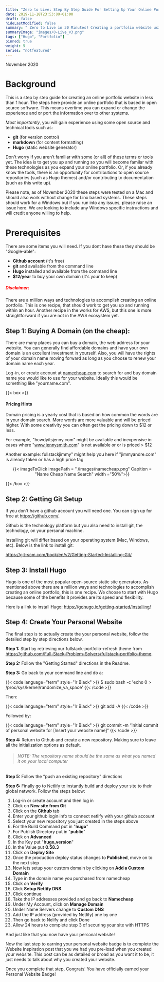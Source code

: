 ```yaml
---
title: "Zero to Live: Step By Step Guide For Setting Up Your Online Portfolio"
date: 2019-11-18T23:53:00+01:00
draft: false
hideLastModified: false
summary: " Zero to Live in 30 Minutes! Creating a portfolio website using your own domain and Hugo."
summaryImage: "images/0-Live_v3.png"
tags: ["Hugo", "Portfolio"]
pinned: true
weight: 5
series: "notfeatured"
---
```


November 2020

# Background

This is a step by step guide for creating an online portfolio website in less than 1 hour. The steps here provide an online portfolio that is based in open source software.  This means overtime you can expand or change the experience and or port the information over to other systems. 

*Most importantly*, you will gain experience using some open source and technical tools such as:

- **git**  (for version control)
- **markdown** (for content formatting)
- **Hugo**  (static website generator)

Don't worry if you aren't familiar with some (or all) of these terms or tools yet. The idea is to get you up and running so you will become familar with these technologies as you expand your online portfolio. Or, if you already know the tools, there is an opportunity for contributions to open source repositories (such as Hugo themes) and/or contributing to documentation (such as this write up).

 
Please note, as of November 2020 these steps were tested on a Mac and should also work without change for Linx based systems. These steps should work for a Windows but if you run into any issues, please raise an issue here. We are looking to include any Windows specific instructions and will credit anyone willing to help. 

# Prerequisites

There are some items you will need. If you dont have these they should be "Google-able":

- **Github account** (it's free)
- **git** and available from the command line
- **Hugo** installed and available from the command line
- **$12/year** to buy your own domain (it's your to keep)


##### <span style="color:red">Disclaimer:<span>

There are a million ways and technologies to accomplish creating an online portfolio. This is one recipe, that should work to get you up and running within an hour. Another recipe in the works for AWS, but this one is more straightforward if you are not in the AWS ecosystem yet. 


## Step 1: Buying A Domain (on the cheap):

There are many places you can buy a domain, the web address for your website. You can generally find affordable domains and have your own domain is an excellent investment in yourself. Also, you will have the rights of your domain name moving forward as long as you choose to renew your domain name each year.

Log-in, or create account at  [namecheap.com](https://www.namecheap.com/) to search for and buy domain name you would like to use for your website. Ideally this would be something like "yourname.com".

{{< box >}}

#### Pricing Hints

Domain pricing is a yearly cost that is based on how common the words are in your domain search. More words are more valuable and will be priced higher. With some creativity you can often get the pricing down to $12 or less.

For example, "howdyitsjenny.com" might be available and inexpensive in cases where  "www.jennysmith.com" is not available or or is priced > $12

Another example: fullstackjimmy" might help you here if  "jimmyandre.com" is already taken or has a high price tag
 
<center>{{< imageToClick imagePath = "./images/namecheap.png" Capition = "Name Cheap Name Search"  width ="50%">}}</center>

{{< /box >}}

## Step 2: Getting Git Setup

If you don't have a github account you will need one. You can sign up for free at https://github.com/.

Github is the technology platform but you also need to install git, the technology, on your personal machine.

Installing git will differ based on your operating system (Mac, Windows, etc). Below is the link to install git:

https://git-scm.com/book/en/v2/Getting-Started-Installing-Git/

## Step 3: Install Hugo

Hugo is one of the most popular open-source static site generators. As mentioned above there are a million ways and technologies to accomplish creating an online portfolio, this is one recipe. We choose to start with Hugo because some of the benefits it provides are its speed and flexibility. 

Here is a link to install Hugo: https://gohugo.io/getting-started/installing/

## Step 4: Create Your Personal Website

The final step is to actually create the your personal website, follow the detailed step by step directions below.



**Step 1:** Start by retrieving our fullstack-portfolio-refresh theme from https://github.com/Full-Stack-Problem-Solvers/fullstack-portfolio-theme.

**Step 2:** Follow the "Getting Started" directions in the Readme.

**Step 3:** Go back to your command line and do a:

{{< code language="term" style="Ir Black" >}}
$ sudo bash -c 'echo 0 > /proc/sys/kernel/randomize_va_space'
{{< /code >}}

Then:

{{< code language="term" style="Ir Black" >}}
git add -A
{{< /code >}}

Followed by:

{{< code language="term" style="Ir Black" >}}
git commit -m “Initial commit of personal website for [Insert your website name]”
{{< /code >}}

**Step 4:** Return to Github and create a new repository. Making sure to leave all the initialization options as default.

> ###### *NOTE*: The repository name should be the same as what you named it on your local computer

**Step 5:** Follow the “push an existing repository" directions

**Step 6:** Finally go to Netlify to instantly build and deploy your site to their global network. Follow the steps below:

> 
1. Log-in or create account and then log in
2. Click on **New site from Git**
3. Click on the **Github** tab
4. Enter your github login info to connect netlify with your github account
5. Select your new repository you just created in the steps above
6. For the Build Command put in "**hugo**"
7. For Publish Directory put in "**public**"
8. Click on **Advanced**
9. In the Key put "**hugo_version**"
10. In the Value put **0.58.3**
11. Click on **Deploy Site**
12. Once the production deploy status changes to **Published**, move on to the next step
13. Now lets setup your custom domain by clicking on **Add a Custom Domain**
15. Type in the domain name you purchased from namecheap
16. Click on **Verify**
17. Click **Setup Netlify DNS**
18. Click continue
19. Take the IP addresses provided and go back to **Namecheap**
20. Under My Account, click on **Manage Domain**
21. Under Name Servers change to **Custom DNS**
22. Add the IP address (provided by Netlify) one by one
23. Then go back to Nelify and click Done
24. Allow 24 hours to complete step 3 of securing your site with  HTTPS

And just like that you now have your personal website!

Now the last step to earning your personal website badge is to complete the Website Inspiration post that you we had you pre-load when you created your website. This post can be as detailed or broad as you want it to be, it just needs to talk about why you created your website. 

Once you complete that step, Congrats! You have officially earned your Personal Website Badge!